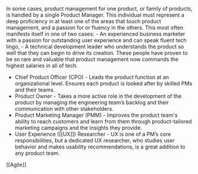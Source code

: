 In some cases, product management for one product, or family of products, is handled by a single Product Manager. 
This individual must represent a deep proficiency in at least one of the areas that touch product management, and a passion for or fluency in the others.
This most often manifests itself in one of two cases: 
	- An experienced business marketer with a passion for outstanding user experience and can speak fluent tech lingo, 
	- A technical development leader who understands the product so well that they can begin to drive its creation. 
These people have proven to be so rare and valuable that product management now commands the highest salaries in all of tech.

- Chief Product Officer (CPO) - Leads the product function at an organizational level. Ensures each product is looked after by skilled PMs and their teams.
- Product Owner - Takes a more active role in the development of the product by managing the engineering team’s backlog and their communication with other stakeholders.
- Product Marketing Manager (PMM) - Improves the product team's ability to reach customers and learn from them through product-tailored marketing campaigns and the insights they provide.
- User Experience ([[UX]]) Researcher - UX is one of a PM’s core responsibilities, but a dedicated UX researcher, who studies user behavior and makes usability recommendations, is a great addition to any product team.   



[[Agile]]
